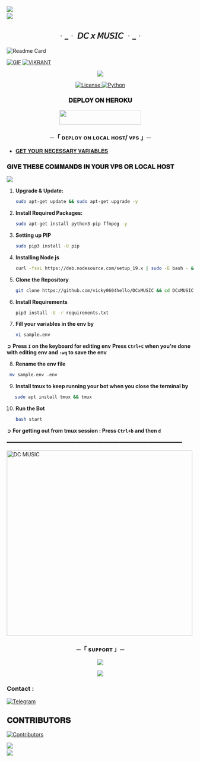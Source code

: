 <img src="https://user-images.githubusercontent.com/73097560/115834477-dbab4500-a447-11eb-908a-139a6edaec5c.gif">
<img src="https://camo.githubusercontent.com/82291b0fe831bfc6781e07fc5090cbd0a8b912bb8b8d4fec0696c881834f81ac/68747470733a2f2f70726f626f742e6d656469612f394575424971676170492e676966" width="800" height="3">
<img src="https://user-images.githubusercontent.com/73097560/115834477-dbab4500-a447-11eb-908a-139a6edaec5c.gif">


<h2 align="center">
  ᆞ_ᆞ 𝘋𝘊 𝘹 𝘔𝘜𝘚𝘐𝘊 ᆞ_ᆞ
</h2>

![Readme Card](https://github-readme-stats.vercel.app/api/pin/?username=vicky0604hello&repo=DCxMUSIC&theme=flag-india)

 [![GIF](https://github.com/vicky0604hello/DCxMUSIC/blob/main/DCxMUSIC.gif)](https://github.com/vicky0604hello)
   [![VIKRANT](https://github-stats-alpha.vercel.app/api?username=vicky0604hello "VIKRANT")](https://github-stats-alpha.vercel.app/api?username=vicky0604hello "VIKRANT")

<p align="center">
  <img src="https://graph.org/file/dc565712c080a72b0320e.jpg">
</p>

<p align="center">
<a href="https://github.com/vicky0604hello/DCxMUSIC/master/LICENSE"> <img src="https://img.shields.io/badge/License-MIT-blueviolet?style=for-the-badge" alt="License" /> </a>
<a href="https://www.python.org/"> <img src="https://img.shields.io/badge/Written%20in-Python-orange?style=for-the-badge&logo=python" alt="Python" /> </a>
</p>

<h3 align="center">
    𝐃𝐄𝐏𝐋𝐎𝐘 𝐎𝐍 𝐇𝐄𝐑𝐎𝐊𝐔
</h3>

<p align="center"><a href="https://dashboard.heroku.com/new?template=https://github.com/vicky0604hello/DCxMUSIC"> <img src="https://img.shields.io/badge/Deploy%20On%20Heroku-black?style=for-the-badge&logo=heroku" width="220" height="38.45"/></a></p>

<h3 align="center">
    ─「 ᴅᴇᴩʟᴏʏ ᴏɴ ʟᴏᴄᴀʟ ʜᴏsᴛ/ ᴠᴘs 」─
</h3>

- [𝐆𝐄𝐓 𝐘𝐎𝐔𝐑 𝐍𝐄𝐂𝐄𝐒𝐒𝐀𝐑𝐘 𝐕𝐀𝐑𝐈𝐀𝐁𝐋𝐄𝐒](https://github.com/vicky0604hello/DCxMUSIC/blob/master/sample.env)
<H3>
  𝐆𝐈𝐕𝐄 𝐓𝐇𝐄𝐒𝐄 𝐂𝐎𝐌𝐌𝐀𝐍𝐃𝐒 𝐈𝐍 𝐘𝐎𝐔𝐑 𝐕𝐏𝐒 𝐎𝐑 𝐋𝐎𝐂𝐀𝐋 𝐇𝐎𝐒𝐓
</h3>
<img src="https://user-images.githubusercontent.com/73097560/115834477-dbab4500-a447-11eb-908a-139a6edaec5c.gif">

1. **Upgrade & Update:**
   ```bash
   sudo apt-get update && sudo apt-get upgrade -y
   ```
2. **Install Required Packages:**
   ```bash
   sudo apt-get install python3-pip ffmpeg -y
   ```
3. **Setting up PIP**
   ```bash
   sudo pip3 install -U pip
   ```

4. **Installing Node js**
      ```bash
      curl -fssL https://deb.nodesource.com/setup_19.x | sudo -E bash - && sudo apt-get install nodejs -y && npm i -g npm
      ```
5. **Clone the Repository**
   ```bash
   git clone https://github.com/vicky0604hello/DCxMUSIC && cd DCxMUSIC
   ```
6. **Install Requirements**
   ```bash
   pip3 install -U -r requirements.txt
   ```
7. **Fill your variables in the env by**
   ```bash
   vi sample.env
   ```
➲ **Press `I` on the keyboard for editing env**
  **Press `Ctrl+C` when you're done with editing env and `:wq` to save the env**

 8. **Rename the env file**
   ```bash
    mv sample.env .env
   ```
 9. **Install tmux to keep running your bot when you close the terminal by**
   ```bash
      sudo apt install tmux && tmux
   ```
 10. **Run the Bot**
     ```bash
     bash start
     ```

 ➲ **For getting out from tmux session : Press `Ctrl+b` and then `d`**

 ━━━━━━━━━━━━━━━━━━━━━━━━━━━━━━━━━━━━━━━━━━━━━━━━━━━━━━━━





  <p><img width="500" align="center" src="https://github-readme-stats.vercel.app/api/top-langs?username=vicky0604hello&show_icons=true&locale=en&layout=compact" alt="DC MUSIC" /></p>

<h3 align="center">
    ─「 sᴜᴩᴩᴏʀᴛ 」─
</h3>

<p align="center">
<a href="https://t.me/TEAM_DC_BOTS"><img src="https://img.shields.io/badge/-Support%20Group-blue.svg?style=for-the-badge&logo=Telegram"></a>
</p>

<p align="center">
<a href="https://t.me/TEAM_DC_BOTS"><img src="https://img.shields.io/badge/-Support%20Channel-blue.svg?style=for-the-badge&logo=Telegram"></a>
</p>


### Contact :
<p>
<a href="https://t.me/DUDE_1203"><img title="Telegram" src="https://img.shields.io/badge/Telegram-%23000000.svg?&style=for-the-badge&logo=telegram&logoColor=61DAFB"></a>
</p>

<h2>
𝐂𝐎𝐍𝐓𝐑𝐈𝐁𝐔𝐓𝐎𝐑𝐒
</h2>

[![Contributors](https://contrib.rocks/image?repo=vicky0604hello/DCxMUSIC)](https://github.com/vicky0604hello/DCxMUSICS/graphs/contributors)



<img src="https://user-images.githubusercontent.com/73097560/115834477-dbab4500-a447-11eb-908a-139a6edaec5c.gif">
<img src="https://camo.githubusercontent.com/82291b0fe831bfc6781e07fc5090cbd0a8b912bb8b8d4fec0696c881834f81ac/68747470733a2f2f70726f626f742e6d656469612f394575424971676170492e676966" width="800" height="3">
<img src="https://user-images.githubusercontent.com/73097560/115834477-dbab4500-a447-11eb-908a-139a6edaec5c.gif">
